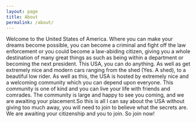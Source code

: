 ```yaml
---
layout: page
title: About
permalink: /about/
---
```


Welcome to the United States of America. Where you can make your dreams become possible, you can become a criminal and fight off the law enforcement or you could become a law-abiding citizen, giving you a whole destination of many great things as such as being within a department or becoming the next president. This USA, you can do anything. As well as get extremely nice and modern cars ranging from the shed (Yes. A shed), to a beautiful low rider. As well as this, the USA is hosted by extremely nice and a welcoming community which you can depend upon everyone. This community is one of kind and you can live your life with friends and comrades. The community is large and happy to see you coming, and we are awaiting your placement.So this is all I can say about the USA without giving too much away, you will need to join to believe what the secrets are. We are awaiting your citizenship and you to join. So join now!
